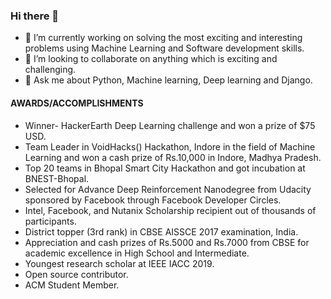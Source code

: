 ### Hi there 👋



- 🔭 I’m currently working on solving the most exciting and interesting problems using Machine Learning and Software development skills.
- 👯 I’m looking to collaborate on anything which is exciting and challenging.
- 💬 Ask me about Python, Machine learning, Deep learning and Django.

#### AWARDS/ACCOMPLISHMENTS

- Winner- HackerEarth Deep Learning challenge and won a prize of $75 USD.
- Team Leader in VoidHacks() Hackathon, Indore in the field of Machine Learning and won a cash
prize of Rs.10,000 in Indore, Madhya Pradesh.
- Top 20 teams in Bhopal Smart City Hackathon and got incubation at BNEST-Bhopal.
- Selected for Advance Deep Reinforcement Nanodegree from Udacity sponsored by Facebook
through Facebook Developer Circles.
- Intel, Facebook, and Nutanix Scholarship recipient out of thousands of participants.
- District topper (3rd rank) in CBSE AISSCE 2017 examination, India.
- Appreciation and cash prizes of Rs.5000 and Rs.7000 from CBSE for academic excellence in
High School and Intermediate.
- Youngest research scholar at IEEE IACC 2019.
- Open source contributor.
- ACM Student Member.

